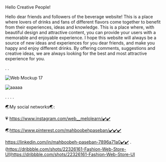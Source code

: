 Hello Creative People!  


Hello dear friends and followers of the beverage website! This is a place where lovers of drinks and fans of different flavors come together to benefit from their experiences, ideas and knowledge. This is a place where, with beautiful design and attractive content, you can provide your users with a memorable and enjoyable experience. I hope this website will always be a source of new ideas and experiences for you dear friends, and make you happy and enjoy different drinks. By offering comments, suggestions and creative ideas, we are always looking for the best and most attractive experience for you.


.
.

![Web Mockup 17](https://github.com/mahboobehpaseban/Beverages/assets/121792560/ebd54e4c-065f-49da-bfcd-5c0457af523f)


![aaaaa](https://github.com/mahboobehpaseban/Beverages/assets/121792560/2c69339a-3e61-4397-b3cc-f9e4398ad073)






.
.
.
.

🌏My social networks🌏:                                                                                                                                                                                    

💗 https://www.instagram.com/web__melolearn/✔️✔️                                                                                                                                                                

🌏https://www.pinterest.com/mahboobehpaseban/✔️✔️✔️                                                                                                                                     
 
https://linkedin.com/in/mahboobeh-paseban-7896a71a0✔️✔️
.                                                                                                                                   
(https://dribbble.com/shots/22326161-Fashion-Web-Store-UI)https://dribbble.com/shots/22326161-Fashion-Web-Store-UI
